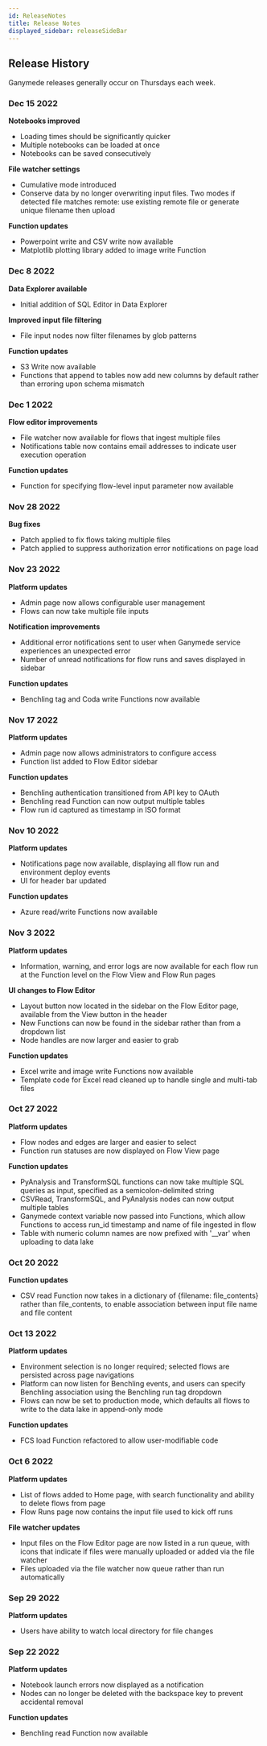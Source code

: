 ```yaml
---
id: ReleaseNotes
title: Release Notes
displayed_sidebar: releaseSideBar
---
```


## Release History

Ganymede releases generally occur on Thursdays each week.

### Dec 15 2022

**Notebooks improved**
- Loading times should be significantly quicker
- Multiple notebooks can be loaded at once
- Notebooks can be saved consecutively

**File watcher settings**
- Cumulative mode introduced
- Conserve data by no longer overwriting input files. Two modes if detected file matches remote: use existing remote file or generate unique filename then upload

**Function updates**
- Powerpoint write and CSV write now available
- Matplotlib plotting library added to image write Function

### Dec 8 2022

**Data Explorer available**
- Initial addition of SQL Editor in Data Explorer

**Improved input file filtering**
- File input nodes now filter filenames by glob patterns

**Function updates**
- S3 Write now available
- Functions that append to tables now add new columns by default rather than erroring upon schema mismatch

### Dec 1 2022

**Flow editor improvements**
- File watcher now available for flows that ingest multiple files
- Notifications table now contains email addresses to indicate user execution operation

**Function updates**
- Function for specifying flow-level input parameter now available

### Nov 28 2022

**Bug fixes**
- Patch applied to fix flows taking multiple files
- Patch applied to suppress authorization error notifications on page load

### Nov 23 2022

**Platform updates**
- Admin page now allows configurable user management
- Flows can now take multiple file inputs

**Notification improvements**
- Additional error notifications sent to user when Ganymede service experiences an unexpected error
- Number of unread notifications for flow runs and saves displayed in sidebar

**Function updates**
- Benchling tag and Coda write Functions now available

### Nov 17 2022

**Platform updates**
- Admin page now allows administrators to configure access
- Function list added to Flow Editor sidebar

**Function updates**
- Benchling authentication transitioned from API key to OAuth
- Benchling read Function can now output multiple tables
- Flow run id captured as timestamp in ISO format

### Nov 10 2022

**Platform updates**
- Notifications page now available, displaying all flow run and environment deploy events
- UI for header bar updated

**Function updates**
- Azure read/write Functions now available

### Nov 3 2022

**Platform updates**
- Information, warning, and error logs are now available for each flow run at the Function level on the Flow View and Flow Run pages

**UI changes to Flow Editor**
- Layout button now located in the sidebar on the Flow Editor page, available from the View button in the header
- New Functions can now be found in the sidebar rather than from a dropdown list
- Node handles are now larger and easier to grab

**Function updates**
- Excel write and image write Functions now available
- Template code for Excel read cleaned up to handle single and multi-tab files

### Oct 27 2022

**Platform updates**
- Flow nodes and edges are larger and easier to select
- Function run statuses are now displayed on Flow View page

**Function updates**
- PyAnalysis and TransformSQL functions can now take multiple SQL queries as input, specified as a semicolon-delimited string
- CSVRead, TransformSQL, and PyAnalysis nodes can now output multiple tables
- Ganymede context variable now passed into Functions, which allow Functions to access run_id timestamp and name of file ingested in flow
- Table with numeric column names are now prefixed with '__var' when uploading to data lake

### Oct 20 2022

**Function updates**
- CSV read Function now takes in a dictionary of {filename: file_contents} rather than file_contents, to enable association between input file name and file content

### Oct 13 2022

**Platform updates**
- Environment selection is no longer required; selected flows are persisted across page navigations
- Platform can now listen for Benchling events, and users can specify Benchling association using the Benchling run tag dropdown
- Flows can now be set to production mode, which defaults all flows to write to the data lake in append-only mode

**Function updates**
- FCS load Function refactored to allow user-modifiable code

### Oct 6 2022

**Platform updates**
- List of flows added to Home page, with search functionality and ability to delete flows from page
- Flow Runs page now contains the input file used to kick off runs

**File watcher updates**
- Input files on the Flow Editor page are now listed in a run queue, with icons that indicate if files were manually uploaded or added via the file watcher
- Files uploaded via the file watcher now queue rather than run automatically

### Sep 29 2022

**Platform updates**
- Users have ability to watch local directory for file changes

### Sep 22 2022

**Platform updates**
- Notebook launch errors now displayed as a notification
- Nodes can no longer be deleted with the backspace key to prevent accidental removal

**Function updates**
- Benchling read Function now available

